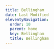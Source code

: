 ```yaml
---
title: Bellingham
date: Last Modified
eleventyNavigation:
  order: 10
  parent: home
  key: Bellingham
  title: Bellingham
---
```

